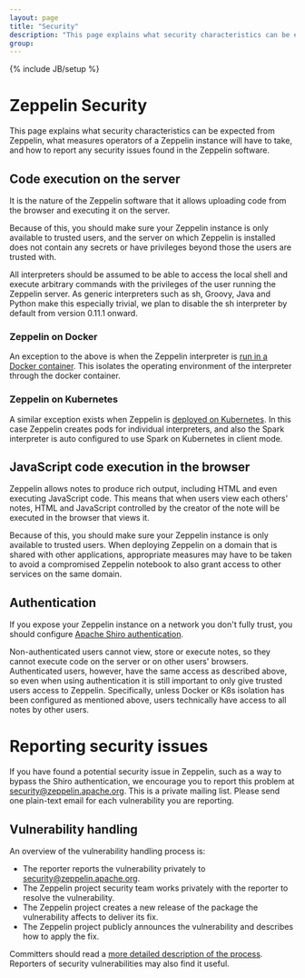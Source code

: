 ```yaml
---
layout: page
title: "Security"
description: "This page explains what security characteristics can be expected from Zeppelin, what measures operators of a Zeppelin instance will have to take, and how to report any security issues found in the Zeppelin software."
group:
---
```

<!--
Licensed under the Apache License, Version 2.0 (the "License");
you may not use this file except in compliance with the License.
You may obtain a copy of the License at

http://www.apache.org/licenses/LICENSE-2.0

Unless required by applicable law or agreed to in writing, software
distributed under the License is distributed on an "AS IS" BASIS,
WITHOUT WARRANTIES OR CONDITIONS OF ANY KIND, either express or implied.
See the License for the specific language governing permissions and
limitations under the License.
-->
{% include JB/setup %}

# Zeppelin Security

This page explains what security characteristics can be expected from
Zeppelin, what measures operators of a Zeppelin instance will have to
take, and how to report any security issues found in the Zeppelin
software.

## Code execution on the server

It is the nature of the Zeppelin software that it allows
uploading code from the browser and executing it on the server.

Because of this, you should make sure your Zeppelin instance is only
available to trusted users, and the server on which Zeppelin is
installed does not contain any secrets or have privileges beyond
those the users are trusted with.

All interpreters should be assumed to be able to access the local 
shell and execute arbitrary commands with the privileges of the user
running the Zeppelin server. As generic interpreters such as sh, Groovy,
Java and Python make this especially trivial, we plan to disable the sh
interpreter by default from version 0.11.1 onward.

### Zeppelin on Docker

An exception to the above is when the Zeppelin interpreter
is [run in a Docker container](https://zeppelin.apache.org/docs/latest/quickstart/docker.html).
This isolates the operating environment of the interpreter through the docker container.

### Zeppelin on Kubernetes

A similar exception exists when Zeppelin is
[deployed on Kubernetes](https://zeppelin.apache.org/docs/latest/quickstart/kubernetes.html).
In this case Zeppelin creates pods for individual interpreters,
and also the Spark interpreter is auto configured to use Spark
on Kubernetes in client mode.

## JavaScript code execution in the browser

Zeppelin allows notes to produce rich output, including HTML and even
executing JavaScript code. This means that when users view each others'
notes, HTML and JavaScript controlled by the creator of the note will
be executed in the browser that views it.

Because of this, you should make sure your Zeppelin instance is only
available to trusted users. When deploying Zeppelin on a domain that
is shared with other applications, appropriate measures may have to be
taken to avoid a compromised Zeppelin notebook to also grant access
to other services on the same domain.

## Authentication

If you expose your Zeppelin instance on a network you don't fully trust,
you should configure [Apache Shiro authentication](https://zeppelin.apache.org/docs/latest/setup/security/shiro_authentication.html).

Non-authenticated users cannot view, store or execute notes, so they
cannot execute code on the server or on other users' browsers.
Authenticated users, however, have the same access as described above,
so even when using authentication it is still important to only give
trusted users access to Zeppelin. Specifically, unless Docker or K8s
isolation has been configured as mentioned above, users technically
have access to all notes by other users.

# Reporting security issues

If you have found a potential security issue in Zeppelin,
such as a way to bypass the Shiro authentication,
we encourage you to report this problem at
[security@zeppelin.apache.org](mailto:security@zeppelin.apache.org).
This is a private mailing list. Please send one plain-text email
for each vulnerability you are reporting.

## Vulnerability handling

An overview of the vulnerability handling process is:

* The reporter reports the vulnerability privately to [security@zeppelin.apache.org](mailto:security@zeppelin.apache.org).
* The Zeppelin project security team works privately with the reporter to resolve the vulnerability.
* The Zeppelin project creates a new release of the package the vulnerability affects to deliver its fix.
* The Zeppelin project publicly announces the vulnerability and describes how to apply the fix.

Committers should read a [more detailed description of the process](https://www.apache.org/security/committers.html). Reporters of security vulnerabilities may also find it useful.

